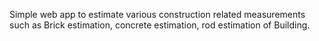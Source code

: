 Simple web app to estimate various construction related measurements such as Brick estimation, concrete estimation, rod estimation of Building.

